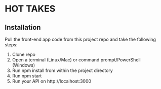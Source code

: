 # HOT TAKES #

## Installation ##
Pull the front-end app code from this project repo and take the following steps:
1. Clone repo
2. Open a terminal (Linux/Mac) or command prompt/PowerShell (Windows)
3. Run npm install from within the project directory
4. Run npm start
5. Run your API on http://localhost:3000

